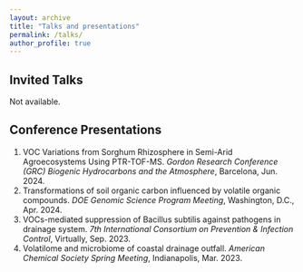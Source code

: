 ```yaml
---
layout: archive
title: "Talks and presentations"
permalink: /talks/
author_profile: true
---
```


<!-- {% if site.talkmap_link == true %}

<p style="text-decoration:underline;"><a href="/talkmap.html">See a map of all the places I've given a talk!</a></p>

{% endif %}

{% for post in site.talks reversed %}
  {% include archive-single-talk.html %}
{% endfor %} -->

## Invited Talks
Not available.

## Conference Presentations
1. VOC Variations from Sorghum Rhizosphere in Semi-Arid Agroecosystems Using PTR-TOF-MS.
*Gordon Research Conference (GRC) Biogenic Hydrocarbons and the Atmosphere*, Barcelona, Jun. 2024.
2. Transformations of soil organic carbon influenced by volatile organic compounds.
*DOE Genomic Science Program Meeting*, Washington, D.C., Apr. 2024.
3. VOCs-mediated suppression of Bacillus subtilis against pathogens in drainage system.
*7th International Consortium on Prevention & Infection Control*, Virtually, Sep. 2023.
4. Volatilome and microbiome of coastal drainage outfall.
*American Chemical Society Spring Meeting*, Indianapolis, Mar. 2023.
